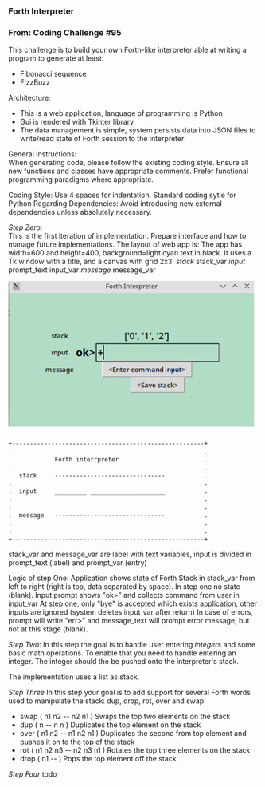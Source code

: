 ### Forth Interpreter
### From: Coding Challenge #95

This challenge is to build your own Forth-like interpreter able at writing a program to generate at least:
- Fibonacci sequence
- FizzBuzz

Architecture:
- This is a web application, language of programming is Python 
- Gui is rendered with Tkinter library
- The data management is simple, system persists data into JSON files to write/read state of Forth session to the interpreter

General Instructions:  
When generating code, please follow the existing coding style.
Ensure all new functions and classes have appropriate comments.
Prefer functional programming paradigms where appropriate.

Coding Style:
Use 4 spaces for indentation.
Standard coding sytle for Python
Regarding Dependencies:
Avoid introducing new external dependencies unless absolutely necessary.

*Step Zero*:  
This is the first iteration of implementation. 
Prepare interface and how to manage future implementations.
The layout of web app is:
The app has width=600 and height=400, background=light cyan text in black. 
It uses a Tk window with a title, and a canvas with grid 2x3:
*stack*	stack_var
*input*	prompt_text input_var
*message* message_var

![home_forth_interpreter](forth.png)
```
+------------------------------------------------------+
.                                                      .
.            Forth interrpreter                        .
.                                                      .
.  stack     -------------------------------           .
.                                                      .
.  input     _________ _____________________           .
.                                                      .
.                                                      .
.  message   -------------------------------           .
.                                                      .
.                                                      .
+------------------------------------------------------+ 
```
stack_var and message_var are label with text variables, 
input is divided in prompt_text (label) and prompt_var (entry) 

Logic of step One:
Application shows state of Forth Stack in stack_var from left to right (right is top, data separated by space). In step one no state (blank).
Input prompt shows "ok>" and collects command from user in input_var
At step one, only "bye" is accepted which exists application, other inputs are ignored (system deletes input_var after return) 
In case of errors, prompt will write "err>" and message_text will prompt error message, but not at this stage (blank). 

*Step Two*:
In this step the goal is to handle user entering *integers* and some basic math operations. 
To enable that you need to handle entering an integer. The integer should the be pushed
onto the interpreter's stack. 

The implementation uses a list as stack.

*Step Three*
In this step your goal is to add support for several Forth words used to manipulate the stack: dup, drop, rot, over and swap:
- swap ( n1 n2 -- n2 n1 ) Swaps the top two elements on the stack
- dup ( n -- n n ) Duplicates the top element on the stack
- over ( n1 n2 -- n1 n2 n1 ) Duplicates the second from top element and pushes it on to the top of the stack
- rot ( n1 n2 n3 -- n2 n3 n1 ) Rotates the top three elements on the stack
- drop ( n1 -- ) Pops the top element off the stack.

*Step Four*
todo